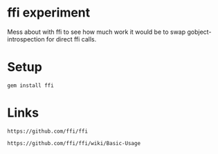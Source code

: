 # ffi experiment

Mess about with ffi to see how much work it would be to swap
gobject-introspection for direct ffi calls.

# Setup

	gem install ffi

# Links

	https://github.com/ffi/ffi

	https://github.com/ffi/ffi/wiki/Basic-Usage
